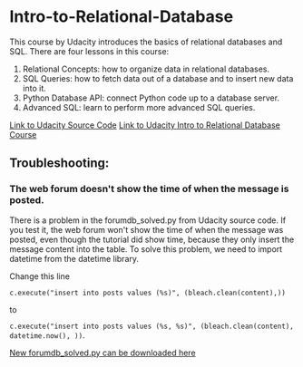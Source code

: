 # Intro-to-Relational-Database

This course by Udacity introduces the basics of relational databases and SQL. There are four lessons in this course:
1. Relational Concepts: how to organize data in relational databases. 
2. SQL Queries: how to fetch data out of a database and to insert new data into it. 
3. Python Database API: connect Python code up to a database server. 
4. Advanced SQL: learn to perform more advanced SQL queries. 

[Link to Udacity Source Code](https://github.com/udacity/fullstack-nanodegree-vm)
[Link to Udacity Intro to Relational Database Course](https://classroom.udacity.com/courses/ud197)

## Troubleshooting: ##
### The web forum doesn't show the time of when the message is posted.  ###

There is a problem in the forumdb_solved.py from Udacity source code. If you test it, the web forum won't show the time of when the message was posted, even though the tutorial did show time, because they only insert the message content into the table. To solve this problem, we need to import datetime from the datetime library.

Change this line 

`c.execute("insert into posts values (%s)", (bleach.clean(content),))`

to 

`c.execute("insert into posts values (%s, %s)", (bleach.clean(content), datetime.now(), ))`. 

[New forumdb_solved.py can be downloaded here](https://github.com/alice0217/Intro-to-Relational-Database/blob/main/forum/solution/forumdb_solved.py)
 

